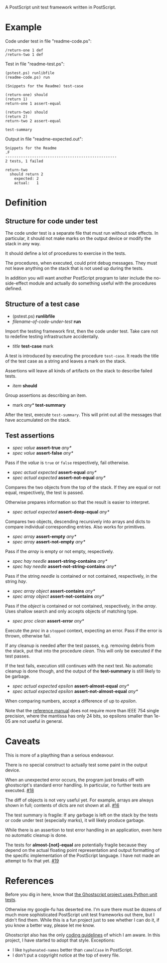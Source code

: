 A PostScript unit test framework written in PostScript.


Example
=======

Code under test in file "readme-code.ps":

    /return-one 1 def
    /return-two 1 def

Test in file "readme-test.ps":

    (pstest.ps) runlibfile
    (readme-code.ps) run

    (Snippets for the Readme) test-case

    (return-one) should
    (return 1)
    return-one 1 assert-equal

    (return-two) should
    (return 2)
    return-two 2 assert-equal

    test-summary

Output in file "readme-expected.out":

    Snippets for the Readme
    .F
    --------------------------------------------------
    2 tests, 1 failed

    return-two
      should return 2
        expected: 2
        actual:   1


Definition
==========

Structure for code under test
-----------------------------

The code under test is a separate file that must run without side effects.
In particular, it should not make marks on the output device or modify
the stack in any way.

It should define a lot of procedures to exercise in the tests.

The procedures, when executed, could print debug messages.  They must
not leave anything on the stack that is not used up during the tests.

In addition you will want another PostScript program to later include
the no-side-effect module and actually do something useful with the
procedures defined.

Structure of a test case
------------------------

 * (pstest.ps) **runlibfile**
 * _filename-of-code-under-test_ **run**

Import the testing framework first, then the code under test.  Take
care not to redefine testing infrastructure accidentally.

 * _title_ **test-case** mark

A test is introduced by executing the procedure `test-case`. It reads
the title of the test case as a string and leaves a mark on the stack.

Assertions will leave all kinds of artifacts on the stack to describe
failed tests.

 * _item_ **should**

Group assertions as describing an item.

 * mark _any*_ **test-summary**

After the test, execute `test-summary`. This will print out all the
messages that have accumulated on the stack.

Test assertions
---------------

 * _spec value_ **assert-true** _any*_
 * _spec value_ **assert-false** _any*_

Pass if the _value_ is `true` or `false` respectively, fail otherwise.

 * _spec actual expected_ **assert-equal** _any*_
 * _spec actual expected_ **assert-not-equal** _any*_

Compares the two objects from the top of the stack.  If they are equal
or not equal, respectively, the test is passed.

Otherwise prepares information so that the result is easier to
interpret.

 * _spec actual expected_ **assert-deep-equal** _any*_

Compares two objects, descending recursively into arrays and dicts to
compare individual corresponding entries.  Also works for primitives.

 * _spec array_ **assert-empty** _any*_
 * _spec array_ **assert-not-empty** _any*_

Pass if the _array_ is empty or not empty, respectively.

 * _spec hay needle_ **assert-string-contains** _any*_
 * _spec hay needle_ **assert-not-string-contains** _any*_

Pass if the string _needle_ is contained or not contained,
respectively, in the string _hay_.

 * _spec array object_ **assert-contains** _any*_
 * _spec array object_ **assert-not-contains** _any*_

Pass if the _object_ is contained or not contained, respectively, in the
_array_.  Uses shallow search and only accepts objects of matching type.

 * _spec proc clean_ **assert-error** _any*_

Execute the _proc_ in a `stopped` context, expecting an error.  Pass
if the error is thrown, otherwise fail.

If any cleanup is needed after the test passes, e.g. removing debris
from the stack, put that into the procedure _clean_. This will only be
executed if the test passes.

If the test fails, execution still continues with the next test.  No
automatic cleanup is done though, and the output of the
**test-summary** is still likely to be garbage.

 * _spec actual expected epsilon_ **assert-almost-equal** _any*_
 * _spec actual expected epsilon_ **assert-not-almost-equal** _any*_

When comparing numbers, accept a difference of up to _epsilon_.

Note that the [reference
manual](https://www.adobe.com/products/postscript/pdfs/PLRM.pdf) does
not require more than IEEE 754 single precision, where the mantissa
has only 24 bits, so epsilons smaller than 1e-05 are not useful in
general.


Caveats
=======

This is more of a plaything than a serious endeavour.

There is no special construct to actually test some paint in the
output device.

When an unexpected error occurs, the program just breaks off with
ghostscript's standard error handling.  In particular, no further
tests are executed. [#18](https://github.com/tylus/pstest/issues/18)

The diff of objects is not very useful yet. For example, arrays are
always shown in full; contents of dicts are not shown at all.
[#16](https://github.com/tylus/pstest/issues/16)

The test summary is fragile: If any garbage is left on the stack by
the tests or code under test (especially marks), it will likely
produce garbage.

While there is an assertion to test error handling in an application,
even here no automatic cleanup is done.

The tests for **almost-[not]-equal** are potentially fragile because
they depend on the actual floating point representation and output
formatting of the specific implementation of the PostScript language.
I have not made an attempt to fix that yet.
[#19](https://github.com/tylus/pstest/issues/19)


References
==========

Before you dig in here, know that [the Ghostscript project uses Python
unit tests](http://pages.cs.wisc.edu/~ghost/doc/AFPL/8.00/Testing.htm).

Otherwise my google-fu has deserted me.  I'm sure there must be dozens
of much more sophisticated PostScript unit test frameworks out there,
but I didn't find them.  While this is a fun project just to see
whether I can do it, if you know a better way, please let me know.

Ghostscript also has the only [coding
guidelines](http://www.ghostscript.com/doc/current/Ps-style.htm) of
which I am aware.  In this project, I have started to adopt that
style. Exceptions:

* I like `hyphenated-names` better than `camelCase` in PostScript.
* I don't put a copyright notice at the top of every file.

